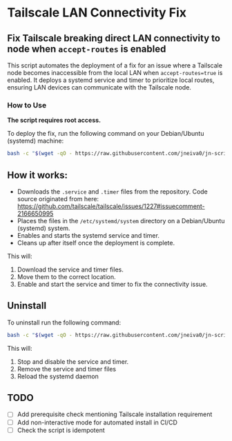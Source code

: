# Tailscale LAN Connectivity Fix

## Fix Tailscale breaking direct LAN connectivity to node when `accept-routes` is enabled

This script automates the deployment of a fix for an issue where a Tailscale node becomes inaccessible from the local LAN when `accept-routes=true` is enabled. It deploys a systemd service and timer to prioritize local routes, ensuring LAN devices can communicate with the Tailscale node.

### How to Use

**The script requires root access.**

To deploy the fix, run the following command on your Debian/Ubuntu (systemd) machine:

```bash
bash -c "$(wget -qO - https://raw.githubusercontent.com/jneiva0/jn-scripts/main/tailscale/deploy.sh)"
```


## How it works:
- Downloads the `.service` and `.timer` files from the repository. Code source originated from here: https://github.com/tailscale/tailscale/issues/1227#issuecomment-2166650995
- Places the files in the `/etc/systemd/system` directory on a Debian/Ubuntu (systemd) system.
- Enables and starts the systemd service and timer.
- Cleans up after itself once the deployment is complete.

This will:
1. Download the service and timer files.
2. Move them to the correct location.
3. Enable and start the service and timer to fix the connectivity issue.


## Uninstall

To uninstall run the following command:

```bash
bash -c "$(wget -qO - https://raw.githubusercontent.com/jneiva0/jn-scripts/main/tailscale/uninstall.sh)"

```

This will:
1. Stop and disable the service and timer.
2. Remove the service and timer files
3. Reload the systemd daemon

## TODO

- [ ] Add prerequisite check mentioning Tailscale installation requirement
- [ ] Add non-interactive mode for automated install in CI/CD
- [ ] Check the script is idempotent